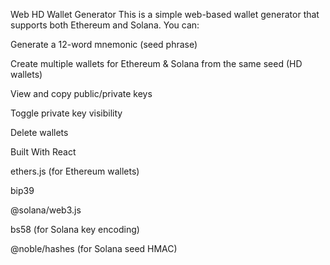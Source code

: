 Web HD Wallet Generator
This is a simple web-based wallet generator that supports both Ethereum and Solana. You can:

Generate a 12-word mnemonic (seed phrase)

Create multiple wallets for Ethereum & Solana from the same seed (HD wallets)

View and copy public/private keys

Toggle private key visibility

Delete wallets



Built With
React

ethers.js (for Ethereum wallets)

bip39

@solana/web3.js

bs58 (for Solana key encoding)

@noble/hashes (for Solana seed HMAC)

